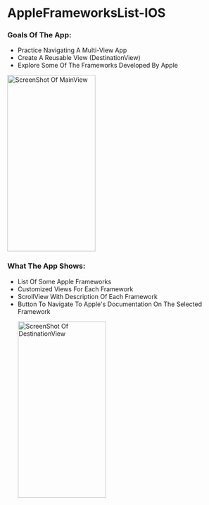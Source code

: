 # AppleFrameworksList-IOS

<h3>Goals Of The App:</h3>

<ul>
<li>Practice Navigating A Multi-View App</li>
<li>Create A Reusable View (DestinationView)</li>
<li>Explore Some Of The Frameworks Developed By Apple</li>
</ul>

<img src="https://user-images.githubusercontent.com/125146109/220749045-0ed83127-0ba4-4761-9ee5-0c115c0404d2.png" alt="ScreenShot Of MainView" width="200" height="400">

<h3>What The App Shows:</h3>

<ul>
<li>List Of Some Apple Frameworks</li>
<li>Customized Views For Each Framework</li>
<li>ScrollView With Description Of Each Framework</li>
<li>Button To Navigate To Apple's Documentation On The Selected Framework</li>

<img src="https://user-images.githubusercontent.com/125146109/220750352-746bbb5e-152e-465a-baa1-f2c76fb27dcc.png"
 alt="ScreenShot Of DestinationView" width="200" height="400">
